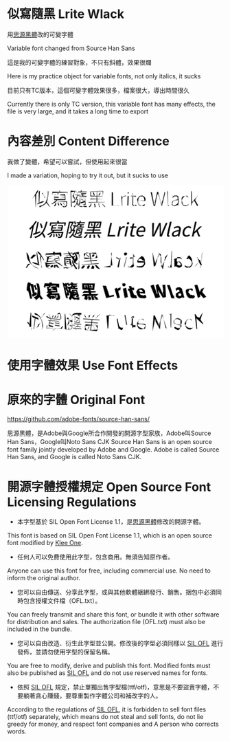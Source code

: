 # 似寫隨黑 Lrite Wlack
用[思源黑體](https://github.com/adobe-fonts/source-han-sans/)改的可變字體

Variable font changed from Source Han Sans

這是我的可變字體的練習對象，不只有斜體，效果很爛

Here is my practice object for variable fonts, not only italics, it sucks

目前只有TC版本，這個可變字體效果很多，檔案很大，導出時間很久

Currently there is only TC version, this variable font has many effects, the file is very large, and it takes a long time to export

# 內容差別 Content Difference

我做了變體，希望可以嘗試，但使用起來很當

I made a variation, hoping to try it out, but it sucks to use

![](https://github.com/FWHP-Enfun/Lrite-Wlack/blob/main/Picture/0.png)

# 使用字體效果 Use Font Effects

# 原來的字體 Original Font
https://github.com/adobe-fonts/source-han-sans/

思源黑體，是Adobe與Google所合作開發的開源字型家族，Adobe叫Source Han Sans，Google叫Noto Sans CJK
Source Han Sans is an open source font family jointly developed by Adobe and Google. Adobe is called Source Han Sans, and Google is called Noto Sans CJK.

# 開源字體授權規定 Open Source Font Licensing Regulations

* 本字型基於 SIL Open Font License 1.1，是[思源黑體](https://github.com/adobe-fonts/source-han-sans/)修改的開源字體。

This font is based on SIL Open Font License 1.1, which is an open source font modified by [Klee One](https://fonts.google.com/specimen/Klee+One).

* 任何人可以免費使用此字型，包含商用。無須告知原作者。

Anyone can use this font for free, including commercial use. No need to inform the original author.

* 您可以自由傳送、分享此字型，或與其他軟體綑綁發行、銷售。捆包中必須同時包含授權文件檔（OFL.txt）。

You can freely transmit and share this font, or bundle it with other software for distribution and sales. The authorization file (OFL.txt) must also be included in the bundle.

* 您可以自由改造、衍生此字型並公開。修改後的字型必須同樣以 [SIL OFL](https://scripts.sil.org/OFL) 進行發佈，並請勿使用字型的保留名稱。

You are free to modify, derive and publish this font. Modified fonts must also be published as [SIL OFL](https://scripts.sil.org/OFL) and do not use reserved names for fonts.

* 依照 [SIL OFL](https://scripts.sil.org/OFL) 規定，禁止單獨出售字型檔(ttf/otf)，意思是不要盜賣字體，不要躺著貪心賺錢，要尊重製作字體公司和補改字的人。

According to the regulations of [SIL OFL](https://scripts.sil.org/OFL), it is forbidden to sell font files (ttf/otf) separately, which means do not steal and sell fonts, do not lie greedy for money, and respect font companies and A person who corrects words.
